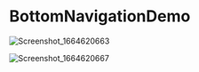 # BottomNavigationDemo

![Screenshot_1664620663](https://user-images.githubusercontent.com/3993516/193405947-a3ee5753-5ed6-4ada-86b6-5dcb2050dc43.png)

![Screenshot_1664620667](https://user-images.githubusercontent.com/3993516/193405959-abd54d66-ac2b-45cb-bba5-b0298a0dcfbf.png)
